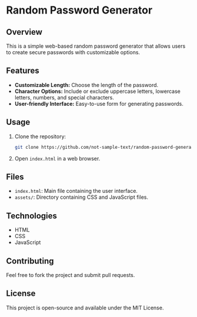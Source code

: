 # Random Password Generator

## Overview

This is a simple web-based random password generator that allows users to create secure passwords with customizable options.

## Features

- **Customizable Length:** Choose the length of the password.
- **Character Options:** Include or exclude uppercase letters, lowercase letters, numbers, and special characters.
- **User-friendly Interface:** Easy-to-use form for generating passwords.

## Usage

1. Clone the repository:
   ```bash
   git clone https://github.com/not-sample-text/random-password-generator.git
   ```
2. Open `index.html` in a web browser.

## Files

- `index.html`: Main file containing the user interface.
- `assets/`: Directory containing CSS and JavaScript files.

## Technologies

- HTML
- CSS
- JavaScript

## Contributing

Feel free to fork the project and submit pull requests.

## License

This project is open-source and available under the MIT License.

